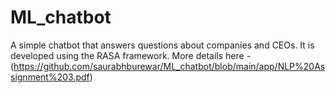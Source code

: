# ML_chatbot

A simple chatbot that answers questions about companies and CEOs. It is developed using the RASA framework. 
More details here - (https://github.com/saurabhburewar/ML_chatbot/blob/main/app/NLP%20Assignment%203.pdf)
